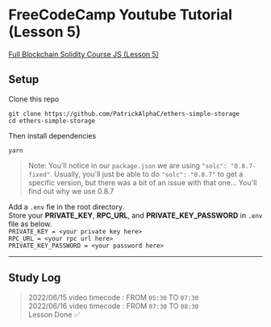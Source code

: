 # FreeCodeCamp Youtube Tutorial (Lesson 5)

[Full Blockchain Solidity Course JS (Lesson 5)](https://github.com/smartcontractkit/full-blockchain-solidity-course-js#lesson-5-ethersjs-simple-storage)

## Setup

Clone this repo

```
git clone https://github.com/PatrickAlphaC/ethers-simple-storage
cd ethers-simple-storage
```

Then install dependencies

```
yarn
```

> Note: You'll notice in our `package.json` we are using `"solc": "0.8.7-fixed"`. Usually, you'll just be able to do `"solc": "0.8.7"` to get a specific version, but there was a bit of an issue with that one... You'll find out why we use 0.8.7

Add a `.env` fie in the root directory.  
Store your **PRIVATE_KEY**, **RPC_URL**, and **PRIVATE_KEY_PASSWORD** in `.env` file as below.  
`PRIVATE_KEY = <your private key here>`  
`RPC_URL = <your rpc url here>`  
`PRIVATE_KEY_PASSWORD = <your password here>`

---

## Study Log

> 2022/06/15 video timecode : FROM `05:30` TO `07:30`  
> 2022/06/16 video timecode : FROM `07:30` TO `08:30`  
> Lesson Done ✅
